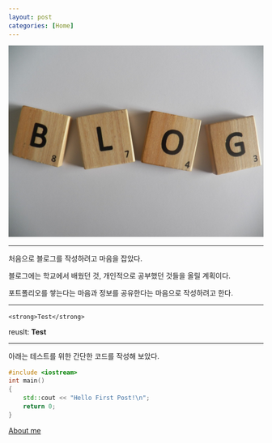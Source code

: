 ```yaml
---
layout: post
categories: [Home]
---
```


![main](assets/img/posts/2024-01-11/main.jpg)

<hr>

처음으로 블로그를 작성하려고 마음을 잡았다.

블로그에는 학교에서 배웠던 것, 개인적으로 공부했던 것들을 올릴 계획이다.

포트폴리오를 쌓는다는 마음과 정보를 공유한다는 마음으로 작성하려고 한다.

<hr>

```
<strong>Test</strong>
```

reuslt: **Test**

<hr>

아래는 테스트를 위한 간단한 코드를 작성해 보았다.

```c++
#include <iostream>
int main()
{
	std::cout << "Hello First Post!\n";
	return 0;
}
```

[About me](https://github.com/thejae-u)
